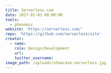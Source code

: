 ```yaml
---
title: Serverless.com
date: 2017-01-03 00:00:00
tools:
  - phenomic
website: 'https://serverless.com/'
repo: 'https://github.com/serverless/site'
creator:
  - name:
    role: Design/Development
    url:
    twitter_username:
image_path: /uploads/showcase-serverless.jpg
---
```



